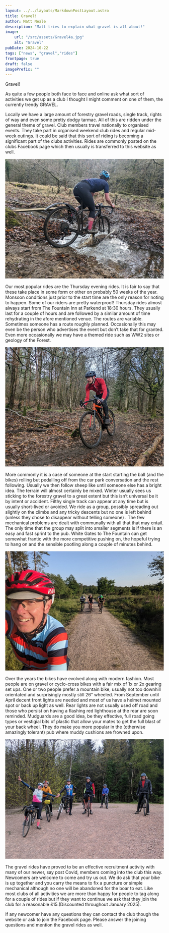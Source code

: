 ```yaml
---
layout: ../../layouts/MarkdownPostLayout.astro
title: Gravel!
author: Matt Neale
description: "Matt tries to explain what gravel is all about!"
image:
    url: "/src/assets/Gravel4a.jpg"
    alt: "Gravel"
pubDate: 2024-10-22
tags: ["news", "gravel","rides"]
frontpage: true
draft: false
imagePrefix: ""
---
```

Gravel!

As quite a few people both face to face and online ask what sort of activities we get up as a club I thought I might comment on one of them, the currently trendy GRAVEL. 

Locally we have a large amount of forestry gravel roads, single track, rights of way and even some pretty dodgy tarmac. All of this are ridden under the general theme of gravel. Club members travel nationally to organised events. They take part in organised weekend club rides and regular mid-week outings.  It could be said that this sort of riding is becoming a significant part of the clubs activities. Rides are commonly posted on the clubs Facebook page which then usually is transferred to this website as well. 

![Gravel](../../assets/Gravel2a.jpg)

Our most popular rides are the Thursday evening rides. It is fair to say that these take place in some form or other on probably 50 weeks of the year. Monsoon conditions just prior to the start time are the only reason for noting to happen. Some of our riders are pretty waterproof! Thursday rides almost always start from The Fountain Inn at Parkend at 18:30 hours. They usually last for a couple of hours and are followed by a similar amount of time rehydrating in the afore mentioned venue.  The routes are variable. Sometimes someone has a route roughly planned. Occasionally this may even be the person who advertises the event but don’t take that for granted. Even more occasionally we may have a themed ride such as WW2 sites or geology of the Forest. 

![Gravel](../../assets/Gravel3a.jpg)

More commonly it is a case of someone at the start starting the ball (and the bikes) rolling but pedalling off from the car park conversation and the rest following. Usually we then follow sheep like until someone else has a bright idea. The terrain will almost certainly be mixed. Winter usually sees us sticking to the forestry gravel to a great extent but this isn’t universal be it by intent or accident. Filthy single track can appear at any time but is usually short-lived or avoided.  We ride as a group, possibly spreading out slightly on the climbs and any tricky descents but no one is left behind (unless they chose to disappear without telling someone) . The few mechanical problems are dealt with communally with all that that may entail. The only time that the group may split into smaller segments is if there is an easy and fast sprint to the pub. White Gates to The Fountain can get somewhat frantic with the more competitive pushing on, the hopeful trying to hang on and the sensible pootling along a couple of minutes behind. 

![Gravel](../../assets/Gravel1a.jpg)

Over the years the bikes have evolved along with modern fashion. Most people are on gravel or cyclo-cross bikes with a fair mix of 1x or 2x gearing set ups. One or two people prefer a mountain bike, usually not too downhill orientated and surprisingly mostly still 26” wheeled. From September until April decent front lights are needed and most of us have a helmet mounted spot or back up light as well. Rear lights are not usually used off road and those who persist on having a flashing red lighthouse at the rear are soon reminded. Mudguards are a good idea, be they effective, full road going types or vestigial bits of plastic that allow your mates to get the full blast of your back wheel. They do make you more popular in the (otherwise amazingly tolerant) pub where muddy cushions are frowned upon. 

![Gravel](../../assets/Gravel5a.jpg)

The gravel rides have proved to be an effective recruitment activity with many of our newer, say post Covid, members coming into the club this way. Newcomers are welcome to come and try us out. We do ask that your bike is up together and you carry the means to fix a puncture or simple mechanical  although no one will be abandoned for the boar to eat.  Like most clubs of all activities we are more than happy for people to tag along for a couple of rides but if they want to continue we ask that they join the club for a reasonable £15.(Discounted throughout January 2025). 

If any newcomer have any questions they can contact the club though the website or ask to join the Facebook page. Please answer the joining questions and mention the gravel rides as well. 